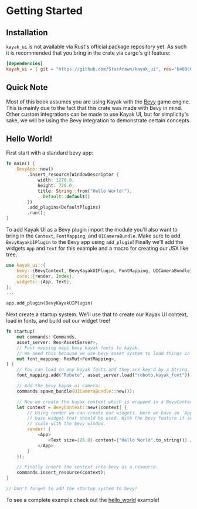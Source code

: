 # Getting Started

## Installation 
`kayak_ui` is not available via Rust's official package repository yet. As such it is recommended that you bring in the crate via cargo's git feature:
```toml
[dependencies]
kayak_ui = { git = "https://github.com/StarArawn/kayak_ui", rev="b489c6b64187ab926624604738037726cfb4296b", features = "bevy_renderer" }
```

## Quick Note

Most of this book assumes you are using Kayak with the [Bevy](https://github.com/bevyengine/bevy) game engine. This is mainly due to the fact that this crate was made with Bevy in mind. Other custom integrations can be made to use Kayak UI, but for simplicity's sake, we will be using the Bevy integration to demonstrate certain concepts.

## Hello World!


First start with a standard bevy app:
```rust
fn main() {
    BevyApp::new()
        .insert_resource(WindowDescriptor {
            width: 1270.0,
            height: 720.0,
            title: String::from("Hello World!"),
            ..Default::default()
        })
        .add_plugins(DefaultPlugins)
        .run();
}
```

To add Kayak UI as a Bevy plugin import the module you'll also want to bring in the `Context`, `FontMapping`, and `UICameraBundle`. Make sure to add `BevyKayakUIPlugin` to the Bevy app using `add_plugin`! Finally we'll add the widgets `App` and `Text` for this example and a macro for creating our JSX like tree.

```rust
use kayak_ui::{
    bevy::{BevyContext, BevyKayakUIPlugin, FontMapping, UICameraBundle},
    core::{render, Index},
    widgets::{App, Text},
};
...

app.add_plugin(BevyKayakUIPlugin)
```

Next create a startup system. We'll use that to create our Kayak UI context, load in fonts, and build out our widget tree!
```rust
fn startup(
    mut commands: Commands,
    asset_server: Res<AssetServer>,
    // Font mapping maps bevy kayak fonts to kayak.
    // We need this because we use bevy asset system to load things in!
    mut font_mapping: ResMut<FontMapping>,
) {
    // You can load in any kayak fonts and they are key'd by a String.
    font_mapping.add("Roboto", asset_server.load("roboto.kayak_font"));

    // Add the bevy kayak ui camera:
    commands.spawn_bundle(UICameraBundle::new());

    // Now we create the kayak context which is wrapped in a BevyContext resource.
    let context = BevyContext::new(|context| {
        // Using render we can create our widgets. Here we have an `App` which is recommended as the 
        // base widget that should be used. With the bevy feature it automatically sizes everything to
        // scale with the bevy window.
        render! {
            <App>
                <Text size={26.0} content={"Hello World".to_string()} />
            </App>
        }
    });

    // Finally insert the context into bevy as a resource.
    commands.insert_resource(context);
}

// Don't forget to add the startup system to bevy!
```

To see a complete example check out the [hello_world](../examples/hello_world.rs) example!